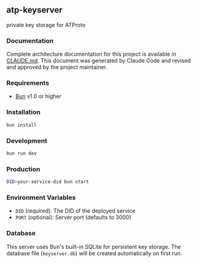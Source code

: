 ## atp-keyserver
private key storage for ATProto

### Documentation
Complete architecture documentation for this project is available in [CLAUDE.md](./CLAUDE.md). This document was generated by Claude Code and revised and approved by the project maintainer.

### Requirements
- [Bun](https://bun.sh/) v1.0 or higher

### Installation
```bash
bun install
```

### Development
```bash
bun run dev
```

### Production
```bash
DID=your-service-did bun start
```

### Environment Variables
- `DID` (required): The DID of the deployed service
- `PORT` (optional): Server port (defaults to 3000)

### Database
This server uses Bun's built-in SQLite for persistent key storage. The database file (`keyserver.db`) will be created automatically on first run.
